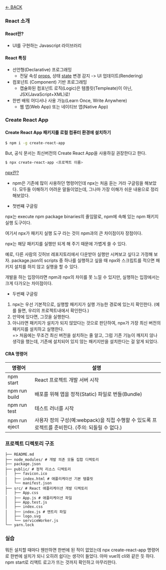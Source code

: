 [← BACK](./README.md)

### React 소개
#### React란?
  + UI를 구현하는 Javascript 라이브러리

#### React 특징
+ 선언형(Declarative) 프로그래밍
  - 전달 속성 <ins>props</ins>, 상태 <ins>state</ins> 변경 감지 -> UI 업데이트(Rendering)
+ 컴포넌트 (Component) 기반 프로그래밍
  - 캡슐화된 컴포넌트 로직(Logic)은 템플릿(Templeate)이 아닌, JSX(JavaScript+XML)로!  
+ 한번 배워 어디서나 사용 가능(Learn Once, Write Anywhere)
  - 웹 앱(Web App) 또는 네이티브 앱(Native App)


### Create React App
#### Create React App 패키지를 로컬 컴퓨터 환경에 설치하기
```sh
$ npm i -g create-react-app
```

But, 공식 문서는 최신버전의 Create React App을 사용하길 권장한다고 한다.
```sh
$ npx create-react-app <프로젝트 이름>
```

<ins>npx란?</ins>
- npm은 기존에 많이 사용하던 명령어인데 npx는 처음 듣는 거라 구글링을 해보았다.
모두들 이해하기 어려운 말들이었는데,
그나마 가장 이해가 쉬운 내용으로 정리해보았다.

+ 첫번쨰 구글링<br>

npx는 execute npm package binaries의 줄임말로, npm에 속해 있는 npm 패키지 실행 도구이다.

여기서 npx가 패키지 실행 도구 라는 것이 npm과의 큰 차이점이자 장점이다.

npx는 해당 패키지를 실행만 되게 해 주기 때문에 가볍게 쓸 수 있다.

예로, 다른 사람의 깃허브 레포지토리에서 다운받아 실행만 시켜보고 싶다고 가정해 보자. package.json의 scripts 중 하나를 실행하고 싶을 때 npx와 스크립트를 적으면 패키지 설치를 하지 않고 실행을 할 수 있다.

개발을 하는 입장이라면 npm과 npx의 차이를 못 느낄 수 있지만, 실행하는 입장에서는 크게 다가오는 차이점이다.

+ 두번째 구글링
1. npx는 우선 기본적으로, 실행할 패키지가 실행 가능한 경로에 있는지 확인한다. (예를 들면, 우리의 프로젝트내에서 확인한다.)
2. 만약에 있다면, 그것을 실행한다.
3. 아니라면 패키지가 설치가 되지 않았다는 것으로 판단하여, npx가 가장 최신 버전의 패키지를 설치하고 실행한다.<br>
   => 처음에는 무조건 최신 버전을 설치하는 줄 알고, 그럼 기존 기능이 깨지지 않나 생각을 했는데, 기존에 설치되어 있지 않는 패키지만을 설치한다는 걸 알게 되었다.


#### CRA 명령어
| 명령어        | 설명                                                                                              |
| ------------- | ------------------------------------------------------------------------------------------------- |
| npm start     | React 프로젝트 개발 서버 시작                                                                     |
| npm run build | 배포를 위해 앱을 정적(Static) 파일로 번들(Bundle)                                                 |
| npm run test  | 테스트 러너를 시작                                                                                |
| npm run eject | 사용자 정의 구성(예:webpack)을 직접 수행할 수 있도록 프로젝트를 준비한다. (주의: 되돌릴 수 없다.) |

### 프로젝트 디렉토리 구조
```
├── README.md
├── node_modules/ # 개발 의존 모듈 집합 디렉토리
├── package.json
├── public/ # 정적 리소스 디렉토리
│   ├── favicon.ico
│   ├── index.html # 애플리케이션 기본 템플릿
│   └── manifest.json
├── src/ # React 애플리케이션 개발 디렉토리
│   ├── App.css
│   ├── App.js # 애플리케이션 파일
│   ├── App.test.js
│   ├── index.css
│   ├── index.js # 엔트리 파일
│   ├── logo.svg
│   └── serviceWorker.js
└── yarn.lock
```

### 실습
뭐든 설치할 때마다 웬만하면 한번에 된 적이 없었는데 npx create-react-app 명령어로 한번에 설치가 되니 오히려 쉽다는 생각이 들었다.
아마 vue의 cli와 같은 듯 하다.
npm start로 리액트 로고가 뜨는 것까지 확인하고 마무리한다.

